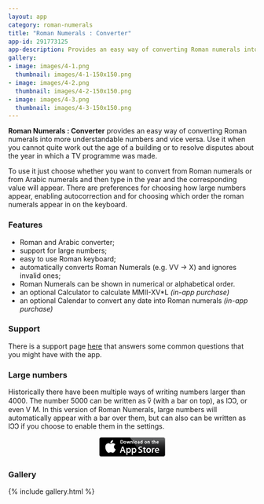 ```yaml
---
layout: app
category: roman-numerals
title: "Roman Numerals : Converter"
app-id: 291773125
app-description: Provides an easy way of converting Roman numerals into more understandable numbers and vice versa. Use it when you cannot quite work out the age of a building or to resolve disputes about the year in which a TV programme was made.
gallery:
- image: images/4-1.png
  thumbnail: images/4-1-150x150.png
- image: images/4-2.png
  thumbnail: images/4-2-150x150.png
- image: images/4-3.png
  thumbnail: images/4-3-150x150.png
---
```


**Roman Numerals : Converter** provides an easy way of converting Roman numerals into more understandable numbers and vice versa. Use it when you cannot quite work out the age of a building or to resolve disputes about the year in which a TV programme was made.

To use it just choose whether you want to convert from Roman numerals or from Arabic numerals and then type in the year and the corresponding value will appear. There are preferences for choosing how large numbers appear, enabling autocorrection and for choosing which order the roman numerals appear in on the keyboard.


### Features

  * Roman and Arabic converter;
  * support for large numbers;
  * easy to use Roman keyboard;
  * automatically converts Roman Numerals (e.g. VV -> X) and ignores invalid ones;
  * Roman Numerals can be shown in numerical or alphabetical order.
  * an optional Calculator to calculate MMII-XV*L _(in-app purchase)_
  * an optional Calendar to convert any date into Roman numerals _(in-app purchase)_

### Support

There is a support page [here](/support/roman-numerals/) that answers some common questions that you might have with the app.


### Large numbers


Historically there have been multiple ways of writing numbers larger than 4000. The number 5000 can be written as v̅ (with a bar on top), as IↃↃ, or even V M. In this version of Roman Numerals, large numbers will automatically appear with a bar over them, but can also can be written as IↃↃ if you choose to enable them in the settings.

<p style="text-align: center;"><a href="http://appstore.com/robclarke/romannumerals"><img class="aligncenter  wp-image-257" title="Available on the iPhone App Store" alt="Available on the iPhone App Store" src="/images/Download_on_the_App_Store_Badge_US-UK_135x40.png" width="135" height="40"></a></p>


### Gallery

{% include gallery.html %}
